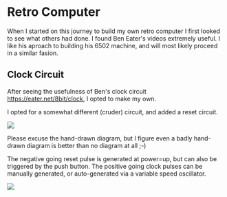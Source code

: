 # Retro Computer
When I started on this journey to build my own retro computer I first looked to see what others had done.
I found Ben Eater's videos extremely useful.
I like his aproach to building his 6502 machine, and will most likely proceed in a similar fasion.


## Clock Circuit
After seeing the usefulness of Ben's clock circuit https://eater.net/8bit/clock, I opted to make my own.

I opted for a somewhat different (cruder) circuit, and added a reset circuit.

<image src="ClockCircuit.jpg"/>

Please excuse the hand-drawn diagram, but I figure even a badly hand-drawn diagram is better than no diagram at all ;-)

The negative going reset pulse is generated at power=up, but can also be triggered by the push button.
The positive going clock pulses can be manually generated, or auto-generated via a variable speed oscillator.



<image src="CircuitDiagram.png"/>
